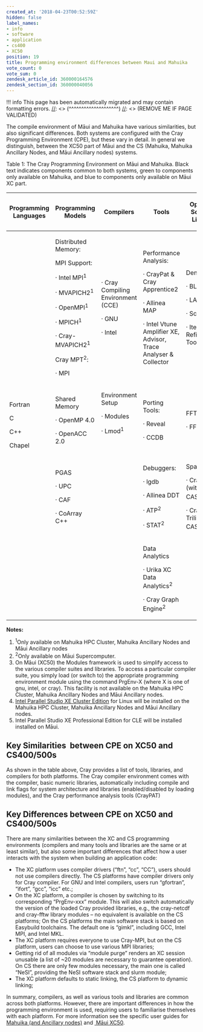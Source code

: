 ```yaml
---
created_at: '2018-04-23T00:52:59Z'
hidden: false
label_names:
- info
- software
- application
- cs400
- XC50
position: 19
title: Programming environment differences between Maui and Mahuika
vote_count: 0
vote_sum: 0
zendesk_article_id: 360000164576
zendesk_section_id: 360000040056
---
```




[//]: <> (REMOVE ME IF PAGE VALIDATED)
[//]: <> (vvvvvvvvvvvvvvvvvvvv)
!!! info
    This page has been automatically migrated and may contain formatting errors.
[//]: <> (^^^^^^^^^^^^^^^^^^^^)
[//]: <> (REMOVE ME IF PAGE VALIDATED)

<p>The compile environment of Māui and Mahuika have various similarities, but also significant differences. Both systems are configured with the Cray Programming Environment (CPE), but these vary in detail. In general we distinguish, between the XC50 part of Māui and the CS (Mahuika, Mahuika Ancillary Nodes, and Māui Ancillary nodes) systems.</p>
<p><span class="wysiwyg-font-size-small">Table 1: The Cray Programming Environment on Māui and Mahuika. Black text indicates components common to both systems, green to components only available on Mahuika, and blue to components only available on Māui XC part.<br></span></p>
<table class="table table-striped table-bordered">
<thead>
<tr>
<th>
<p>Programming Languages</p>
</th>
<th>
<p>Programming Models</p>
</th>
<th>
<p>Compilers</p>
</th>
<th>
<p>Tools</p>
</th>
<th>
<p>Optimised Scientific Libraries</p>
</th>
<th>
<p>I/O Libraries</p>
</th>
</tr>
</thead>
<tbody>
<tr>
<td rowspan="4">
<p>Fortran</p>
<p>C</p>
<p>C++</p>
<p>Chapel</p>
</td>
<td>
<p>Distributed Memory:</p>
<p>MPI Support:</p>
<p><span class="wysiwyg-color-green120">· Intel MPI<sup>1</sup></span></p>
<p><span class="wysiwyg-color-green120">· </span><span class="wysiwyg-color-green120">MVAPICH2<sup>1</sup></span></p>
<p><span class="wysiwyg-color-green120">· OpenMPI<sup>1</sup></span></p>
<p><span class="wysiwyg-color-green120">· MPICH<sup>1</sup></span></p>
<p><span class="wysiwyg-color-green120">· Cray-MVAPICH2<sup>1</sup></span> </p>
<p><span class="wysiwyg-color-blue80">Cray MPT<sup>2</sup>:</span></p>
<p><span class="wysiwyg-color-blue80">· MPI</span></p>
</td>
<td>
<p>· Cray Compiling Environment (CCE)</p>
<p>· GNU</p>
<p>· Intel</p>
</td>
<td>
<p>Performance Analysis:</p>
<p>· CrayPat &amp; Cray Apprentice2</p>
<p>· Allinea MAP</p>
<p>· Intel Vtune Amplifier XE, Advisor, <span class="wysiwyg-color-green120">Trace Analyser &amp; Collector</span></p>
</td>
<td>
<p>Dense:</p>
<p>· BLAS</p>
<p>· LAPACK</p>
<p>· ScaLAPACK</p>
<p>· Iterative Refinement Tool</p>
</td>
<td rowspan="4">
<p><span class="wysiwyg-color-blue80">NetCDF<sup>2</sup></span></p>
<p><span class="wysiwyg-color-blue80">HDF<sup>2</sup></span></p>
</td>
</tr>
<tr>
<td>
<p>Shared Memory</p>
<p>· OpenMP 4.0</p>
<p>· OpenACC 2.0</p>
</td>
<td>
<p>Environment Setup</p>
<p>· Modules</p>
<p><span class="wysiwyg-color-green120">· Lmod<sup>1</sup></span></p>
<p> </p>
</td>
<td>
<p>Porting Tools:</p>
<p>· Reveal</p>
<p>· CCDB</p>
</td>
<td>
<p>FFT:</p>
<p>· FFTW</p>
</td>
</tr>
<tr>
<td>
<p>PGAS</p>
<p>· UPC</p>
<p>· CAF</p>
<p>· CoArray C++</p>
</td>
<td>
<p> </p>
</td>
<td>
<p>Debuggers:</p>
<p>· lgdb</p>
<p>· Allinea DDT</p>
<p><span class="wysiwyg-color-blue80">· ATP<sup>2</sup></span></p>
<p><span class="wysiwyg-color-blue80">· STAT<sup>2</sup></span></p>
</td>
<td>
<p><span class="wysiwyg-color-blue80">Sparse:</span></p>
<p><span class="wysiwyg-color-blue80">· Cray PETSc (with CASK)<sup>2</sup></span></p>
<p><span class="wysiwyg-color-blue80">· Cray Trilinos (with CASK)<sup>2</sup></span></p>
</td>
</tr>
<tr>
<td>
<p> </p>
</td>
<td>
<p> </p>
</td>
<td>
<p>Data Analytics</p>
<p><span class="wysiwyg-color-blue80">· Urika XC Data Analytics<sup>2</sup></span></p>
<p><span class="wysiwyg-color-blue80">· Cray Graph Engine<sup>2</sup></span></p>
</td>
<td>
<p> </p>
</td>
</tr>
</tbody>
</table>
<p><strong>Notes: </strong></p>
<ol>
<li><span class="wysiwyg-color-green120"><sup>1</sup>Only available on Mahuika HPC Cluster, Mahuika Ancillary Nodes and Māui Ancillary nodes</span></li>
<li><span class="wysiwyg-color-blue80"><sup>2</sup>Only available on Māui Supercomputer.</span></li>
<li>On Māui (XC50) the Modules framework is used to simplify access to the various compiler suites and libraries. To access a particular compiler suite, you simply load (or switch to) the appropriate programming environment module using the command PrgEnv-X (where X is one of gnu, intel, or cray). This facility is not available on the Mahuika HPC Cluster, Mahuika Ancillary Nodes and Māui Ancillary nodes.</li>
<li>
<a href="https://software.intel.com/en-us/node/685016">Intel Parallel Studio XE Cluster Edition</a> for Linux will be installed on the Mahuika HPC Cluster, Mahuika Ancillary Nodes and Māui Ancillary nodes.</li>
<li>Intel Parallel Studio XE Professional Edition for CLE will be installed installed on Māui.</li>
</ol>
<h2>Key Similarities  between CPE on XC50 and CS400/500s</h2>
<p>As shown in the table above, Cray provides a list of tools, libraries, and compilers for both platforms. The Cray compiler environment comes with the compiler, basic numeric libraries, automatically including compile and link flags for system architecture and libraries (enabled/disabled by loading modules), and the Cray performance analysis tools (CrayPAT)</p>
<h2>Key Differences between CPE on XC50 and CS400/500s</h2>
<p>There are many similarities between the XC and CS programming environments (compilers and many tools and libraries are the same or at least similar), but also some important differences that affect how a user interacts with the system when building an application code:</p>
<ul>
<li>The XC platform uses compiler drivers (“ftn”, “cc”, “CC”), users should not use compilers directly. The CS platforms have compiler drivers only for Cray compiler. For GNU and Intel compilers, users run “gfortran”, “ifort”, “gcc”, “icc” etc.;</li>
<li>On the XC platform, a compiler is chosen by switching to its corresponding “PrgEnv-xxx” module. This will also switch automatically the version of the loaded Cray provided libraries, e.g., the cray-netcdf and cray-fftw library modules – no equivalent is available on the CS platforms; On the CS platforms the main software stack is based on Easybuild toolchains. The default one is “gimkl”, including GCC, Intel MPI, and Intel MKL.</li>
<li>The XC platform requires everyone to use Cray-MPI, but on the CS platform, users can choose to use various MPI libraries;</li>
<li>Getting rid of all modules via “module purge” renders an XC session unusable (a list of ~20 modules are necessary to guarantee operation). On CS there are only few modules necessary, the main one is called “NeSI”, providing the NeSI software stack and slurm module;</li>
<li>The XC platform defaults to static linking, the CS platform to dynamic linking;</li>
</ul>
<p>In summary, compilers, as well as various tools and libraries are common across both platforms. However, there are important differences in how the programming environment is used, requiring users to familiarise themselves with each platform. For more information see the specific user guides for <a href="https://nesi.github.io/hpc_training/lessons/maui-and-mahuika/building-code-mahuika">Mahuika (and Ancillary nodes)</a> and <a href="https://nesi.github.io/hpc_training/lessons/maui-and-mahuika/building-code-maui"> Māui XC50</a>.</p>
<p> </p>
<p> </p>
<p> </p>
<p> </p>
<p> </p>